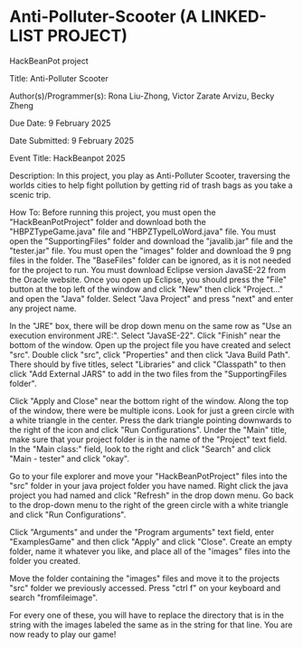 # Anti-Polluter-Scooter (A LINKED-LIST PROJECT)

HackBeanPot project

Title: Anti-Polluter Scooter

Author(s)/Programmer(s): Rona Liu-Zhong, Victor Zarate Arvizu, Becky Zheng

Due Date: 9 February 2025

Date Submitted: 9 February 2025

Event Title: HackBeanpot 2025

Description: In this project, you play as Anti-Polluter Scooter, traversing the worlds cities to help fight pollution by getting rid of trash bags as you take a scenic trip.

How To: Before running this project, you must open the "HackBeanPotProject" folder and download both the "HBPZTypeGame.java" file and "HBPZTypeILoWord.java" file. You must open the "SupportingFiles" folder and download the "javalib.jar" file and the "tester.jar" file. You must open the "images" folder and download the 9 png files in the folder. The "BaseFiles" folder can be ignored, as it is not needed for the project to run. You must download Eclipse version JavaSE-22 from the Oracle website. Once you open up Eclipse, you should press the "File" button at the top left of the window and click "New" then click "Project..." and open the "Java" folder. Select "Java Project" and press "next" and enter any project name.

In the "JRE" box, there will be drop down menu on the same row as "Use an execution environment JRE:". Select "JavaSE-22". Click "Finish" near the bottom of the window. Open up the project file you have created and select "src". Double click "src", click "Properties" and then click "Java Build Path". There should by five titles, select "Libraries" and click "Classpath" to then click "Add External JARS" to add in the two files from the "SupportingFiles folder".

Click "Apply and Close" near the bottom right of the window. Along the top of the window, there were be multiple icons. Look for just a green circle with a white triangle in the center. Press the dark triangle pointing downwards to the right of the icon and click "Run Configurations". Under the "Main" title, make sure that your project folder is in the name of the "Project" text field. In the "Main class:" field, look to the right and click "Search" and click "Main - tester" and click "okay".

Go to your file explorer and move your "HackBeanPotProject" files into the "src" folder in your java project folder you have named. Right click the java project you had named and click "Refresh" in the drop down menu. Go back to the drop-down menu to the right of the green circle with a white triangle and click "Run Configurations".

Click "Arguments" and under the "Program arguments" text field, enter "ExamplesGame" and then click "Apply" and click "Close". Create an empty folder, name it whatever you like, and place all of the "images" files into the folder you created.

Move the folder containing the "images" files and move it to the projects "src" folder we previously accessed. Press "ctrl f" on your keyboard and search "fromfileimage".

For every one of these, you will have to replace the directory that is in the string with the images labeled the same as in the string for that line. You are now ready to play our game!
